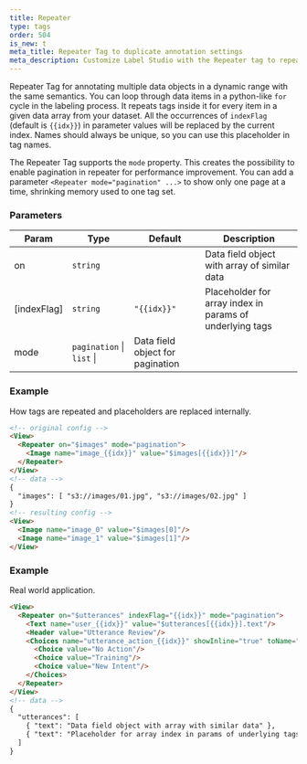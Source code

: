 ```yaml
---
title: Repeater
type: tags
order: 504
is_new: t
meta_title: Repeater Tag to duplicate annotation settings
meta_description: Customize Label Studio with the Repeater tag to repeat similar data blocks to accelerate labeling for machine learning and data science projects.
---
```


Repeater Tag for annotating multiple data objects in a dynamic range with the same semantics. You can loop through data items in a python-like `for` cycle in the labeling process.
It repeats tags inside it for every item in a given data array from your dataset. All the occurrences of `indexFlag` (default is `{{idx}}`) in parameter values will be replaced by the current index.
Names should always be unique, so you can use this placeholder in tag names.

The Repeater Tag supports the `mode` property. This creates the possibility to enable pagination in repeater for performance improvement. You can add a parameter `<Repeater mode="pagination" ...>`  to show only one page at a time, shrinking memory used to one tag set.

### Parameters

| Param | Type | Default | Description |
| --- | --- | --- | --- |
| on | <code>string</code> |  | Data field object with array of similar data |
| [indexFlag] | <code>string</code> | <code>&quot;{{idx}}&quot;</code> | Placeholder for array index in params of underlying tags |
| mode | <code>pagination</code> \| <code>list</code> \|  | Data field object for pagination |

### Example

How tags are repeated and placeholders are replaced internally.

```html
<!-- original config -->
<View>
  <Repeater on="$images" mode="pagination">
    <Image name="image_{{idx}}" value="$images[{{idx}}]"/>
  </Repeater>
</View>
<!-- data -->
{
  "images": [ "s3://images/01.jpg", "s3://images/02.jpg" ]
}
<!-- resulting config -->
<View>
  <Image name="image_0" value="$images[0]"/>
  <Image name="image_1" value="$images[1]"/>
</View>
```
### Example

Real world application.

```html
<View>
  <Repeater on="$utterances" indexFlag="{{idx}}" mode="pagination">
    <Text name="user_{{idx}}" value="$utterances[{{idx}}].text"/>
    <Header value="Utterance Review"/>
    <Choices name="utterance_action_{{idx}}" showInline="true" toName="user_{{idx}}">
      <Choice value="No Action"/>
      <Choice value="Training"/>
      <Choice value="New Intent"/>
    </Choices>
  </Repeater>
</View>
<!-- data -->
{
  "utterances": [
    { "text": "Data field object with array with similar data" },
    { "text": "Placeholder for array index in params of underlying tags" }
  ]
}
```
